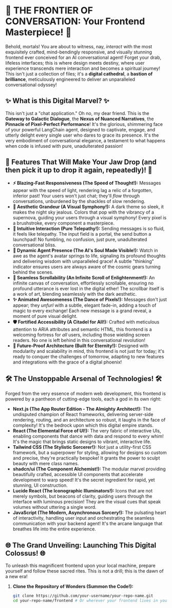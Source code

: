 # 🚀 THE FRONTIER OF CONVERSATION: Your Frontend Masterpiece! 🚀

Behold, mortals! You are about to witness, nay, *interact* with the most exquisitely crafted, mind-bendingly responsive, and visually stunning frontend ever conceived for an AI conversational agent! Forget your drab, lifeless interfaces; this is where design meets destiny, where user experience transcends mere interaction and becomes a spiritual journey! This isn't just a collection of files; it's a **digital cathedral**, a **bastion of brilliance**, meticulously engineered to deliver an unparalleled conversational odyssey!

## ✨ What is this Digital Marvel? ✨

This isn't just a "chat application." Oh no, my dear friend. This is the **Gateway to Galactic Dialogue**, the **Nexus of Nuanced Narratives**, the **Pinnacle of Pixel-Perfect Performance**! It's the glorious, shimmering face of your powerful LangChain agent, designed to captivate, engage, and utterly delight every single user who dares to grace its presence. It's the very embodiment of conversational elegance, a testament to what happens when code is infused with pure, unadulterated passion!

## 🌟 Features That Will Make Your Jaw Drop (and then pick it up to drop it again, repeatedly)! 🌟

*   **⚡️ Blazing-Fast Responsiveness (The Speed of Thought!):** Messages appear with the speed of light, rendering lag a relic of a forgotten, inferior past! Your users won't just chat; they'll *flow* through conversations, unburdened by the shackles of slow rendering.
*   **🎨 Aesthetic Grandeur (A Visual Symphony!):** A dark theme so sleek, it makes the night sky jealous. Colors that pop with the vibrancy of a supernova, guiding your users through a visual symphony! Every pixel is a brushstroke, every component a masterpiece.
*   **💬 Intuitive Interaction (Pure Telepathy!):** Sending messages is so fluid, it feels like telepathy. The input field is a portal, the send button a launchpad! No fumbling, no confusion, just pure, unadulterated conversational bliss.
*   **🤖 Dynamic Agent Presence (The AI's Soul Made Visible!):** Watch in awe as the agent's avatar springs to life, signaling its profound thoughts and delivering wisdom with unparalleled grace! A subtle "thinking" indicator ensures users are always aware of the cosmic gears turning behind the scenes.
*   **📜 Seamless Scrollability (An Infinite Scroll of Enlightenment!):** An infinite canvas of conversation, effortlessly scrollable, ensuring no profound utterance is ever lost in the digital ether! The scrollbar itself is a work of art, blending seamlessly with the dark aesthetic.
*   **✨ Animated Awesomeness (The Dance of Pixels!):** Messages don't just appear; they *unfurl* with a subtle, elegant fade-in, adding a touch of magic to every exchange! Each new message is a grand reveal, a moment of pure visual delight.
*   **🛡️ Fortified Accessibility (A Citadel for All!):** Crafted with meticulous attention to ARIA attributes and semantic HTML, this frontend is a welcoming fortress for *all* users, including those wielding screen readers. No one is left behind in this conversational revolution!
*   **🔮 Future-Proof Architecture (Built for Eternity!):** Designed with modularity and scalability in mind, this frontend is not just for today; it's ready to conquer the challenges of tomorrow, adapting to new features and integrations with the grace of a digital phoenix!

## 🛠️ The Unstoppable Arsenal of Technologies! 🛠️

Forged from the very essence of modern web development, this frontend is powered by a pantheon of cutting-edge tools, each a god in its own right:

*   **Next.js (The App Router Edition - The Almighty Architect!):** The undisputed champion of React frameworks, delivering server-side rendering, routing, and an architecture so robust, it laughs in the face of complexity! It's the bedrock upon which this digital empire stands.
*   **React (The Elemental Force of UI!):** The very fabric of interactive UIs, enabling components that dance with data and respond to every whim! It's the magic that brings static designs to vibrant, interactive life.
*   **Tailwind CSS (The Stylistic Sorcerer!):** Not just a utility-first CSS framework, but a superpower for styling, allowing for designs so custom and precise, they're practically bespoke! It grants the power to sculpt beauty with mere class names.
*   **shadcn/ui (The Component Alchemist!):** The modular marvel providing beautifully crafted, accessible UI components that accelerate development to warp speed! It's the secret ingredient for rapid, yet stunning, UI construction.
*   **Lucide React (The Iconographic Illuminators!):** Icons that are not merely symbols, but beacons of clarity, guiding users through the interface with luminous precision! They are the visual cues that speak volumes without uttering a single word.
*   **JavaScript (The Modern, Asynchronous Sorcery!):** The pulsating heart of interactivity, handling user input and orchestrating the seamless communication with your backend agent! It's the arcane language that breathes life into the entire experience.

## 🌐 The Grand Unveiling: Launching This Digital Colossus! 🌐

To unleash this magnificent frontend upon your local machine, prepare yourself and follow these sacred rites. This is not a drill; this is the dawn of a new era!

1.  **Clone the Repository of Wonders (Summon the Code!):**
    ```bash
    git clone https://github.com/your-username/your-repo-name.git
    cd your-repo-name/frontend # Or wherever your frontend lives in your project
